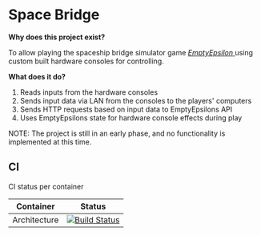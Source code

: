 # Space Bridge

**Why does this project exist?**

To allow playing the spaceship bridge simulator game [_EmptyEpsilon_ ](http://daid.github.io/EmptyEpsilon/) using custom built hardware consoles for controlling.

**What does it do?**

1. Reads inputs from the hardware consoles
2. Sends input data via LAN from the consoles to the players' computers
3. Sends HTTP requests based on input data to EmptyEpsilons API
4. Uses EmptyEpsilons state for hardware console effects during play

NOTE: The project is still in an early phase, and no functionality is implemented at this time.

## CI

CI status per container

| Container | Status |
| --- | --- |
| Architecture |[![Build Status](https://travis-ci.com/TheGalacticCouncil/space-bridge.svg?branch=master)](https://travis-ci.com/TheGalacticCouncil/space-bridge)| 
